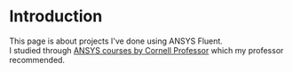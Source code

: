 # Introduction
This page is about projects I've done using ANSYS Fluent.
<br> I studied through [ANSYS courses by Cornell Professor](https://confluence.cornell.edu/display/SIMULATION/FLUENT+Learning+Modules) which my professor recommended. 